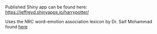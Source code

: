 Published Shiny app can be found here: https://jeffreyd.shinyapps.io/harrypotter/

Uses the NRC word-emotion association lexicon by Dr. Saif Mohammad found [here](https://saifmohammad.com/WebPages/NRC-Emotion-Lexicon.htm)
